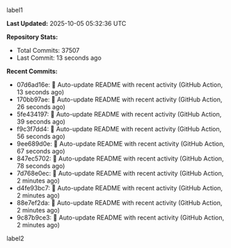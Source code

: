 
label1 
<!-- ACTIVITY_START -->
**Last Updated:** 2025-10-05 05:32:36 UTC

**Repository Stats:**
- Total Commits: 37507
- Last Commit: 13 seconds ago

**Recent Commits:**
- 07d6ad16e: 🤖 Auto-update README with recent activity (GitHub Action, 13 seconds ago)
- 170bb97ae: 🤖 Auto-update README with recent activity (GitHub Action, 26 seconds ago)
- 5fe434197: 🤖 Auto-update README with recent activity (GitHub Action, 39 seconds ago)
- f9c3f7dd4: 🤖 Auto-update README with recent activity (GitHub Action, 56 seconds ago)
- 9ee689d0e: 🤖 Auto-update README with recent activity (GitHub Action, 67 seconds ago)
- 847ec5702: 🤖 Auto-update README with recent activity (GitHub Action, 78 seconds ago)
- 7d768e0ec: 🤖 Auto-update README with recent activity (GitHub Action, 2 minutes ago)
- d4fe93bc7: 🤖 Auto-update README with recent activity (GitHub Action, 2 minutes ago)
- 88e7ef2da: 🤖 Auto-update README with recent activity (GitHub Action, 2 minutes ago)
- 9c87b9ce3: 🤖 Auto-update README with recent activity (GitHub Action, 2 minutes ago)
<!-- ACTIVITY_END -->

label2
